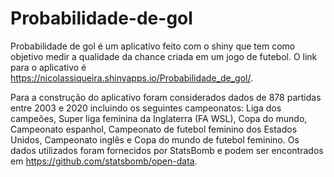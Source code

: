 # Probabilidade-de-gol
  Probabilidade de gol é um aplicativo feito com o shiny que tem como objetivo medir a qualidade da chance criada em um jogo de futebol.
O link para o aplicativo é https://nicolassiqueira.shinyapps.io/Probabilidade_de_gol/.

  Para a construção do aplicativo foram considerados dados de 878 partidas entre 2003 e 2020 incluindo os seguintes campeonatos: Liga dos campeões, Super liga feminina da Inglaterra (FA WSL), Copa do mundo, Campeonato espanhol, Campeonato de futebol feminino dos Estados Unidos, Campeonato inglês e Copa do mundo de futebol feminino.
Os dados utilizados foram fornecidos por StatsBomb e podem ser encontrados em https://github.com/statsbomb/open-data.
